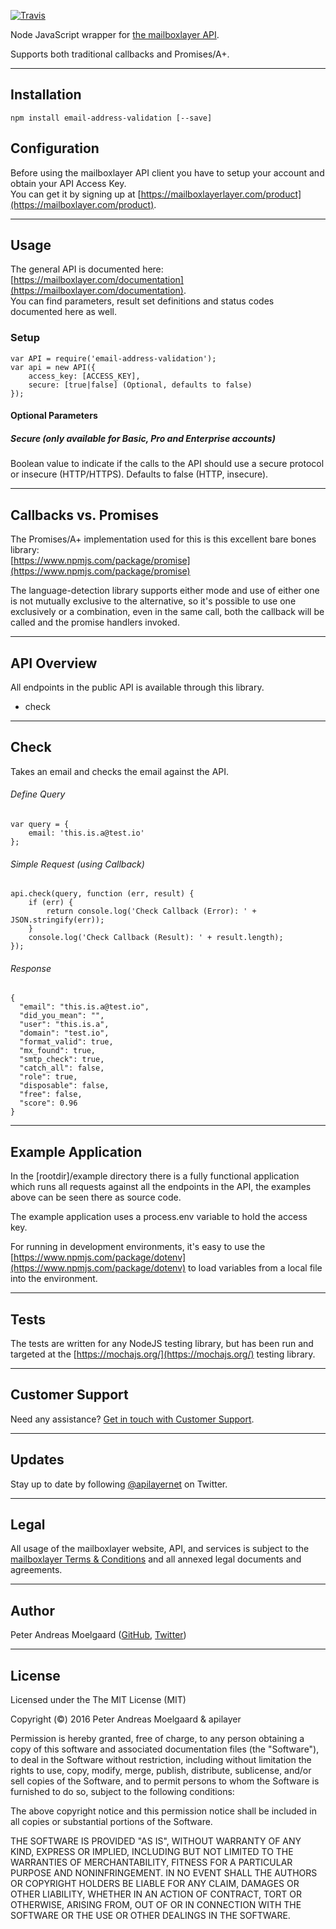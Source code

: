 
[![Travis](https://travis-ci.org/pmoelgaard/email-address-validation.svg)](Travis)

Node JavaScript wrapper for [the mailboxlayer API](https://mailboxlayer.com/).

Supports both traditional callbacks and Promises/A+.

---

## Installation
	npm install email-address-validation [--save]


## Configuration

Before using the mailboxlayer API client you have to setup your account and obtain your API Access Key.  
You can get it by signing up at [https://mailboxlayerlayer.com/product](https://mailboxlayer.com/product).

---

## Usage

The general API is documented here: [https://mailboxlayer.com/documentation](https://mailboxlayer.com/documentation).  
You can find parameters, result set definitions and status codes documented here as well.


### Setup

	var API = require('email-address-validation');
	var api = new API({
    	access_key: [ACCESS_KEY],
    	secure: [true|false] (Optional, defaults to false)
	});

#### Optional Parameters

##### Secure (only available for Basic, Pro and Enterprise accounts)
Boolean value to indicate if the calls to the API should use a secure protocol or insecure (HTTP/HTTPS). Defaults to false (HTTP, insecure).

---

## Callbacks vs. Promises

The Promises/A+ implementation used for this is this excellent bare bones library:  
[https://www.npmjs.com/package/promise](https://www.npmjs.com/package/promise)

The language-detection library supports either mode and use of either one is not mutually exclusive to the alternative, so it's possible to use one exclusively or a combination, even in the same call, both the callback will be called and the promise handlers invoked.

---

## API Overview
All endpoints in the public API is available through this library.

- check

---

## Check
Takes an email  and checks the email against the API.

###### Define Query

	var query = {
    	email: 'this.is.a@test.io'
	};

###### Simple Request (using Callback)

	api.check(query, function (err, result) {
    	if (err) {
        	return console.log('Check Callback (Error): ' + JSON.stringify(err));
    	}
	    console.log('Check Callback (Result): ' + result.length);
	});
    
###### Response
```
{
  "email": "this.is.a@test.io",
  "did_you_mean": "",
  "user": "this.is.a",
  "domain": "test.io",
  "format_valid": true,
  "mx_found": true,
  "smtp_check": true,
  "catch_all": false,
  "role": true,
  "disposable": false,
  "free": false,
  "score": 0.96
}  
```

---

## Example Application

In the [rootdir]/example directory there is a fully functional application which runs all requests against all the endpoints in the API, the examples above can be seen there as source code.

The example application uses a process.env variable to hold the access key.

For running in development environments, it's easy to use the [https://www.npmjs.com/package/dotenv](https://www.npmjs.com/package/dotenv) to load variables from a local file into the environment.

---

## Tests

The tests are written for any NodeJS testing library, but has been run and targeted at the [https://mochajs.org/](https://mochajs.org/) testing library.

---

## Customer Support

Need any assistance? [Get in touch with Customer Support](mailto:support@apilayer.net?subject=%mailboxlayer%5D).

---

## Updates
Stay up to date by following [@apilayernet](https://twitter.com/apilayernet) on Twitter.

---

## Legal

All usage of the mailboxlayer website, API, and services is subject to the [mailboxlayer Terms & Conditions](https://mailboxlayer.com/terms) and all annexed legal documents and agreements.

---

## Author
Peter Andreas Moelgaard ([GitHub](https://github.com/pmoelgaard), [Twitter](https://twitter.com/petermoelgaard))

---

## License
Licensed under the The MIT License (MIT)

Copyright (&copy;) 2016 Peter Andreas Moelgaard & apilayer

Permission is hereby granted, free of charge, to any person obtaining a copy of this software and associated documentation files (the "Software"), to deal in the Software without restriction, including without limitation the rights to use, copy, modify, merge, publish, distribute, sublicense, and/or sell copies of the Software, and to permit persons to whom the Software is furnished to do so, subject to the following conditions:

The above copyright notice and this permission notice shall be included in all copies or substantial portions of the Software.

THE SOFTWARE IS PROVIDED "AS IS", WITHOUT WARRANTY OF ANY KIND, EXPRESS OR IMPLIED, INCLUDING BUT NOT LIMITED TO THE WARRANTIES OF MERCHANTABILITY, FITNESS FOR A PARTICULAR PURPOSE AND NONINFRINGEMENT. IN NO EVENT SHALL THE AUTHORS OR COPYRIGHT HOLDERS BE LIABLE FOR ANY CLAIM, DAMAGES OR OTHER LIABILITY, WHETHER IN AN ACTION OF CONTRACT, TORT OR OTHERWISE, ARISING FROM, OUT OF OR IN CONNECTION WITH THE SOFTWARE OR THE USE OR OTHER DEALINGS IN THE SOFTWARE.